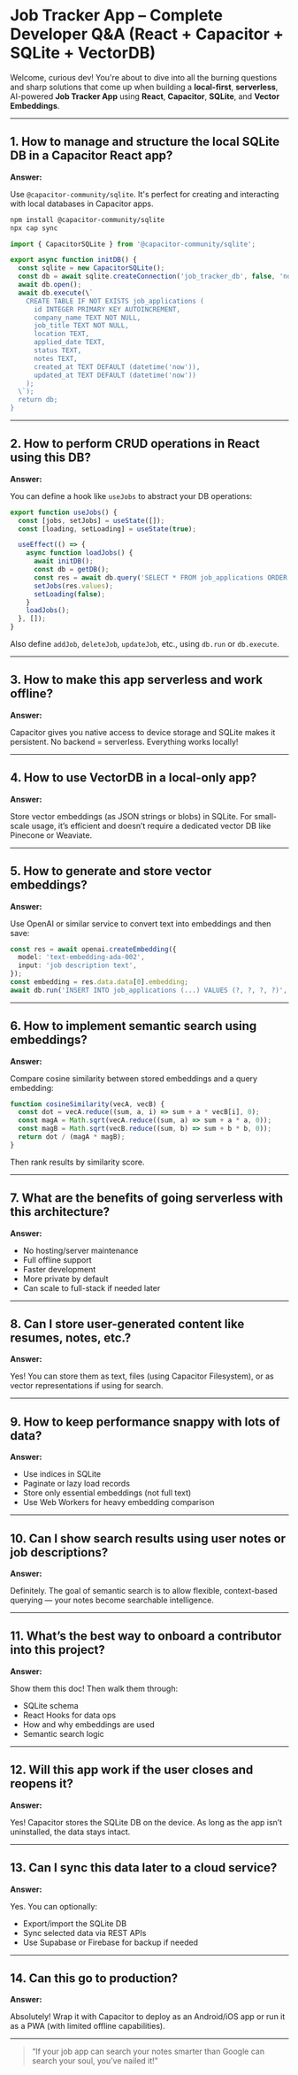 
# Job Tracker App – Complete Developer Q&A (React + Capacitor + SQLite + VectorDB)

Welcome, curious dev! You're about to dive into all the burning questions and sharp solutions that come up when building a **local-first**, **serverless**, AI-powered **Job Tracker App** using **React**, **Capacitor**, **SQLite**, and **Vector Embeddings**.

---

## 1. How to manage and structure the local SQLite DB in a Capacitor React app?

**Answer:**

Use `@capacitor-community/sqlite`. It's perfect for creating and interacting with local databases in Capacitor apps.

```bash
npm install @capacitor-community/sqlite
npx cap sync
```

```ts
import { CapacitorSQLite } from '@capacitor-community/sqlite';

export async function initDB() {
  const sqlite = new CapacitorSQLite();
  const db = await sqlite.createConnection('job_tracker_db', false, 'no-encryption', 1);
  await db.open();
  await db.execute(\`
    CREATE TABLE IF NOT EXISTS job_applications (
      id INTEGER PRIMARY KEY AUTOINCREMENT,
      company_name TEXT NOT NULL,
      job_title TEXT NOT NULL,
      location TEXT,
      applied_date TEXT,
      status TEXT,
      notes TEXT,
      created_at TEXT DEFAULT (datetime('now')),
      updated_at TEXT DEFAULT (datetime('now'))
    );
  \`);
  return db;
}
```

---

## 2. How to perform CRUD operations in React using this DB?

**Answer:**

You can define a hook like `useJobs` to abstract your DB operations:

```ts
export function useJobs() {
  const [jobs, setJobs] = useState([]);
  const [loading, setLoading] = useState(true);

  useEffect(() => {
    async function loadJobs() {
      await initDB();
      const db = getDB();
      const res = await db.query('SELECT * FROM job_applications ORDER BY applied_date DESC');
      setJobs(res.values);
      setLoading(false);
    }
    loadJobs();
  }, []);
}
```

Also define `addJob`, `deleteJob`, `updateJob`, etc., using `db.run` or `db.execute`.

---

## 3. How to make this app serverless and work offline?

**Answer:**

Capacitor gives you native access to device storage and SQLite makes it persistent. No backend = serverless. Everything works locally!

---

## 4. How to use VectorDB in a local-only app?

**Answer:**

Store vector embeddings (as JSON strings or blobs) in SQLite. For small-scale usage, it’s efficient and doesn’t require a dedicated vector DB like Pinecone or Weaviate.

---

## 5. How to generate and store vector embeddings?

**Answer:**

Use OpenAI or similar service to convert text into embeddings and then save:

```ts
const res = await openai.createEmbedding({
  model: 'text-embedding-ada-002',
  input: 'job description text',
});
const embedding = res.data.data[0].embedding;
await db.run('INSERT INTO job_applications (...) VALUES (?, ?, ?, ?)', [..., JSON.stringify(embedding)]);
```

---

## 6. How to implement semantic search using embeddings?

**Answer:**

Compare cosine similarity between stored embeddings and a query embedding:

```ts
function cosineSimilarity(vecA, vecB) {
  const dot = vecA.reduce((sum, a, i) => sum + a * vecB[i], 0);
  const magA = Math.sqrt(vecA.reduce((sum, a) => sum + a * a, 0));
  const magB = Math.sqrt(vecB.reduce((sum, b) => sum + b * b, 0));
  return dot / (magA * magB);
}
```

Then rank results by similarity score.

---

## 7. What are the benefits of going serverless with this architecture?

**Answer:**

- No hosting/server maintenance
- Full offline support
- Faster development
- More private by default
- Can scale to full-stack if needed later

---

## 8. Can I store user-generated content like resumes, notes, etc.?

**Answer:**

Yes! You can store them as text, files (using Capacitor Filesystem), or as vector representations if using for search.

---

## 9. How to keep performance snappy with lots of data?

**Answer:**

- Use indices in SQLite
- Paginate or lazy load records
- Store only essential embeddings (not full text)
- Use Web Workers for heavy embedding comparison

---

## 10. Can I show search results using user notes or job descriptions?

**Answer:**

Definitely. The goal of semantic search is to allow flexible, context-based querying — your notes become searchable intelligence.

---

## 11. What’s the best way to onboard a contributor into this project?

**Answer:**

Show them this doc! Then walk them through:

- SQLite schema
- React Hooks for data ops
- How and why embeddings are used
- Semantic search logic

---

## 12. Will this app work if the user closes and reopens it?

**Answer:**

Yes! Capacitor stores the SQLite DB on the device. As long as the app isn’t uninstalled, the data stays intact.

---

## 13. Can I sync this data later to a cloud service?

**Answer:**

Yes. You can optionally:
- Export/import the SQLite DB
- Sync selected data via REST APIs
- Use Supabase or Firebase for backup if needed

---

## 14. Can this go to production?

**Answer:**

Absolutely! Wrap it with Capacitor to deploy as an Android/iOS app or run it as a PWA (with limited offline capabilities).

---

> “If your job app can search your notes smarter than Google can search your soul, you’ve nailed it!”

